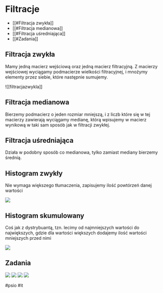 # Filtracje
- [[#Filtracja zwykła]]
- [[#Filtracja medianowa]]
- [[#Filtracja uśredniająca]]
- [[#Zadania]]

## Filtracja zwykła
Mamy jedną macierz wejściową oraz jedną macierz filtracyjną. Z macierzy wejściowej wyciągamy podmacierze wielkości filtracyjnej, i mnożymy elementy przez siebie, które następnie sumujemy.

![[filtracjazwykla]]

## Filtracja medianowa
Bierzemy podmacierz o jeden rozmiar mniejszą, i z liczb które się w tej macierzy zawierają wyciągamy medianę, którą wpisujemy w macierz wynikową w taki sam sposób jak w filtracji zwykłej.

## Filtracja uśredniająca
Działa w podobny sposób co medianowa, tylko zamiast mediany bierzemy średnią.

## Histogram zwykły
Nie wymaga większego tłumaczenia, zapisujemy ilość powtórzeń danej wartości

![](https://i.imgur.com/3IRBYKM.png)
## Histogram skumulowany
Coś jak z dystrybuantą, tzn. lecimy od najmniejszych wartości do największych, gdzie dla wartości większych dodajemy ilość wartości mniejszych przed nimi

![](https://i.imgur.com/6drZlVS.png)

## Zadania
![](https://i.imgur.com/lZHOT1m.png)
![](https://i.imgur.com/diyBwUC.png)
![](https://i.imgur.com/1L9q8dI.png)
![](https://i.imgur.com/ZsnmHKH.png)


#psio #it